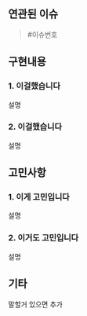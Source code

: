 <!-- `develop` 브랜치로 병합되는지 확인해주세요! -->

## 연관된 이슈
> #이슈번호

## 구현내용
### 1. 이걸했습니다
설명
### 2. 이걸했습니다
설명

## 고민사항
### 1. 이게 고민입니다
설명
### 2. 이거도 고민입니다
설명

## 기타
말할거 있으면 추가
